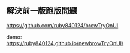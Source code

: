 ## 解決前一版跑版問題

https://github.com/ruby840124/browTryOnUI</br>

demo:</br>
https://ruby840124.github.io/newbrowTryOnUI/</br>
